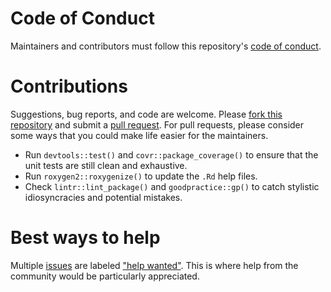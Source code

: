 # Code of Conduct

Maintainers and contributors must follow this repository's [code of conduct](https://github.com/ropensci/drake/blob/master/CONDUCT.md).

# Contributions

Suggestions, bug reports, and code are welcome. Please [fork this repository](https://help.github.com/articles/fork-a-repo/) and submit a [pull request](https://github.com/ropensci/drake/pulls). For pull requests, please consider some ways that you could make life easier for the maintainers.

- Run `devtools::test()` and `covr::package_coverage()` to ensure that the unit tests are still clean and exhaustive.
- Run `roxygen2::roxygenize()` to update the `.Rd` help files.
- Check `lintr::lint_package()` and `goodpractice::gp()` to catch stylistic idiosyncracies and potential mistakes.

# Best ways to help

Multiple [issues](https://github.com/ropensci/drake/issues) are labeled ["help wanted"](https://github.com/ropensci/drake/issues?q=is%3Aissue+is%3Aopen+label%3A%22help+wanted%22). This is where help from the community would be particularly appreciated.
